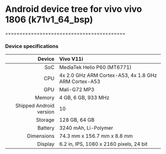# Android device tree for vivo vivo 1806 (k71v1_64_bsp)
==========================================
### Device specifications

| Device                  |         Vivo V11i                                             |
| ----------------------: | :------------------------------------------------------------ |
| SoC                     | MediaTek Helio P60 (MT6771)                                   |
| CPU                     | 4x 2.0 GHz ARM Cortex-A53, 4x 1.8 GHz ARM Cortex-A53          |
| GPU                     | Mali-G72 MP3                                                  |
| Memory                  | 4 GB, 6 GB, 933 MHz                                           |
| Shipped Android version | 10                                                            |
| Storage                 | 128 GB, 64 GB                                                 |
| Battery                 | 3240 mAh, Li-Polymer                                          |
| Dimensions              | 74.3 mm x 156.7 mm x 8.8 mm                                   |
| Display                 | 6.2 in, IPS, 1080 x 2160 pixels, 24 bit                       |
